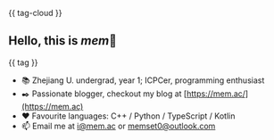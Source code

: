 {{ tag-cloud }}

## Hello, this is *mem*👋

{{ tag }}

* 📚 Zhejiang U. undergrad, year 1; ICPCer, programming enthusiast
* ✒️ Passionate blogger, checkout my blog at [https://mem.ac/](https://mem.ac)
* ❤️ Favourite languages: C++ / Python / TypeScript / Kotlin
* 📫 Email me at [i@mem.ac](mailto://i@mem.ac) or [memset0@outlook.com](mailto://memset0@outlook.com)

<!-- * 🎯 Codeforces Rating 2754  -->

<!-- <p align="center"><img src="{{ skill-icons }}"/></p> -->

<!--
<p align="right"><sub>Last update: {{ notification }}</sub></p>
-->
